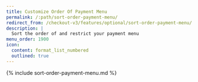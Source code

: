 ```yaml
---
title: Customize Order Of Payment Menu
permalink: /:path/sort-order-payment-menu/
redirect_from: /checkout-v3/features/optional/sort-order-payment-menu/
description: |
  Sort the order of and restrict your payment menu
menu_order: 1900
icon:
  content: format_list_numbered
  outlined: true
---
```


{% include sort-order-payment-menu.md %}

